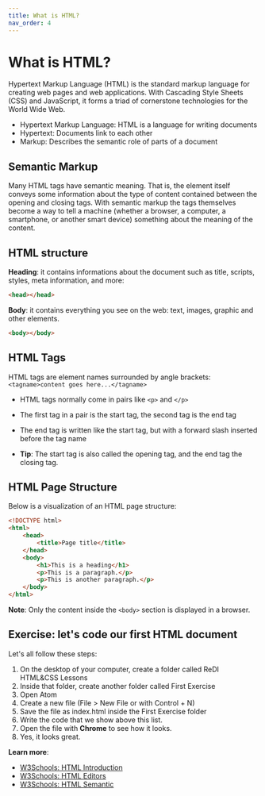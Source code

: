 ```yaml
---
title: What is HTML?
nav_order: 4
---
```


# What is HTML?

Hypertext Markup Language (HTML) is the standard markup language for creating web pages and web applications. With
Cascading Style Sheets (CSS) and JavaScript, it forms a triad of cornerstone technologies for the World Wide Web.

-   Hypertext Markup Language: HTML is a language for writing documents
-   Hypertext: Documents link to each other
-   Markup: Describes the semantic role of parts of a document

## Semantic Markup

Many HTML tags have semantic meaning. That is, the element itself conveys some information about the type of content
contained between the opening and closing tags. With semantic markup the tags themselves become a way to tell a machine
(whether a browser, a computer, a smartphone, or another smart device) something about the meaning of the content.

## HTML structure

**Heading**: it contains informations about the document such as title, scripts, styles, meta information, and more:

```html
<head></head>
```

**Body**: it contains everything you see on the web: text, images, graphic and other elements.

```html
<body></body>
```

## HTML Tags

HTML tags are element names surrounded by angle brackets: `<tagname>content goes here...</tagname>`

-   HTML tags normally come in pairs like `<p>` and `</p>`

-   The first tag in a pair is the start tag, the second tag is the end tag
-   The end tag is written like the start tag, but with a forward slash inserted before the tag name
-   **Tip**: The start tag is also called the opening tag, and the end tag the closing tag.

## HTML Page Structure

Below is a visualization of an HTML page structure:

```html
<!DOCTYPE html>
<html>
    <head>
        <title>Page title</title>
    </head>
    <body>
        <h1>This is a heading</h1>
        <p>This is a paragraph.</p>
        <p>This is another paragraph.</p>
    </body>
</html>
```

**Note**: Only the content inside the `<body>` section is displayed in a browser.

## Exercise: let's code our first HTML document

Let's all follow these steps:

1. On the desktop of your computer, create a folder called ReDI HTML&CSS Lessons
2. Inside that folder, create another folder called First Exercise
3. Open Atom
4. Create a new file (File > New File or with Control + N)
5. Save the file as index.html inside the First Exercise folder
6. Write the code that we show above this list.
7. Open the file with **Chrome** to see how it looks.
8. Yes, it looks great.

**Learn more**:

-   [W3Schools: HTML Introduction](https://www.w3schools.com/html/html_intro.asp)
-   [W3Schools: HTML Editors](https://www.w3schools.com/html/html_editors.asp)
-   [W3Schools: HTML Semantic](https://www.w3schools.com/html/html5_semantic_elements.asp)
